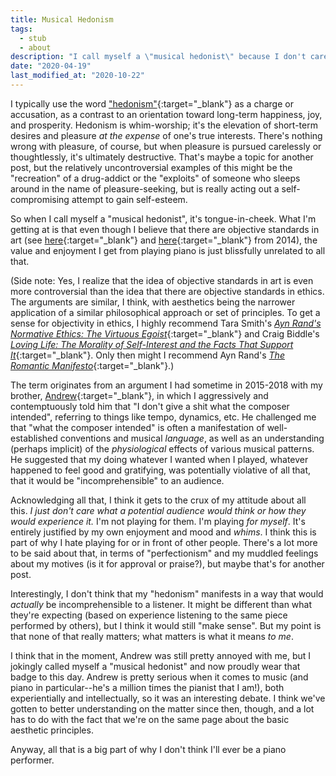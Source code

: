```yaml
---
title: Musical Hedonism
tags:
  - stub
  - about
description: "I call myself a \"musical hedonist\" because I don't care \"what the composer intended\" or a potential listener's experience: Playing piano is for for my own enjoyment alone."
date: "2020-04-19"
last_modified_at: "2020-10-22"
---
```


I typically use the word ["hedonism"](http://aynrandlexicon.com/lexicon/hedonism.html){:target="&lowbar;blank"} as a charge or accusation, as a contrast to an orientation toward long-term happiness, joy, and prosperity. Hedonism is whim-worship; it's the elevation of short-term desires and pleasure _at the expense_ of one's true interests. There's nothing wrong with pleasure, of course, but when pleasure is pursued carelessly or thoughtlessly, it's ultimately destructive. That's maybe a topic for another post, but the relatively uncontroversial examples of this might be the "recreation" of a drug-addict or the "exploits" of someone who sleeps around in the name of pleasure-seeking, but is really acting out a self-compromising attempt to gain self-esteem.

So when I call myself a "musical hedonist", it's tongue-in-cheek. What I'm getting at is that even though I believe that there are objective standards in art (see [here](https://www.facebook.com/ArthurZey/posts/10103341166981406){:target="&lowbar;blank"} and [here](https://www.facebook.com/ArthurZey/posts/10103270559165036){:target="&lowbar;blank"} from 2014), the value and enjoyment I get from playing piano is just blissfully unrelated to all that.

(Side note: Yes, I realize that the idea of objective standards in art is even more controversial than the idea that there are objective standards in ethics. The arguments are similar, I think, with aesthetics being the narrower application of a similar philosophical approach or set of principles. To get a sense for objectivity in ethics, I highly recommend Tara Smith's [_Ayn Rand's Normative Ethics: The Virtuous Egoist_](https://smile.amazon.com/dp/B00INYGFWM/){:target="&lowbar;blank"} and Craig Biddle's [_Loving Life: The Morality of Self-Interest and the Facts That Support It_](https://www.audible.com/pd/B07PKRNQLX){:target="&lowbar;blank"}. Only then might I recommend Ayn Rand's [_The Romantic Manifesto_](https://www.audible.com/pd/B002V0198E){:target="&lowbar;blank"}.)

The term originates from an argument I had sometime in 2015-2018 with my brother, [Andrew](http://www.andrewzey.com){:target="&lowbar;blank"}, in which I aggressively and contemptuously told him that "I don't give a shit what the composer intended", referring to things like tempo, dynamics, etc. He challenged me that "what the composer intended" is often a manifestation of well-established conventions and musical _language_, as well as an understanding (perhaps implicit) of the _physiological_ effects of various musical patterns. He suggested that my doing whatever I wanted when I played, whatever happened to feel good and gratifying, was potentially violative of all that, that it would be "incomprehensible" to an audience.

Acknowledging all that, I think it gets to the crux of my attitude about all this. _I just don't care what a potential audience would think or how they would experience it._ I'm not playing for them. I'm playing _for myself_. It's entirely justified by my own enjoyment and mood and _whims_. I think this is part of why I hate playing for or in front of other people. There's a lot more to be said about that, in terms of "perfectionism" and my muddled feelings about my motives (is it for approval or praise?), but maybe that's for another post.

Interestingly, I don't think that my "hedonism" manifests in a way that would _actually_ be incomprehensible to a listener. It might be different than what they're expecting (based on experience listening to the same piece performed by others), but I think it would still "make sense". But my point is that none of that really matters; what matters is what it means _to me_.

I think that in the moment, Andrew was still pretty annoyed with me, but I jokingly called myself a "musical hedonist" and now proudly wear that badge to this day. Andrew is pretty serious when it comes to music (and piano in particular--he's a million times the pianist that I am!), both experientially and intellectually, so it was an interesting debate. I think we've gotten to better understanding on the matter since then, though, and a lot has to do with the fact that we're on the same page about the basic aesthetic principles.

Anyway, all that is a big part of why I don't think I'll ever be a piano performer.

